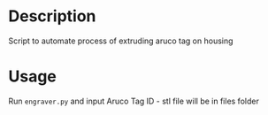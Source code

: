 # Description
Script to automate process of extruding aruco tag on housing

# Usage
Run `engraver.py` and input Aruco Tag ID - stl file will be in files folder
